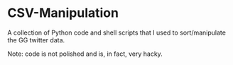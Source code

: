 # CSV-Manipulation

A collection of Python code and shell scripts that I used to sort/manipulate the GG twitter data.

Note: code is not polished and is, in fact, very hacky.
